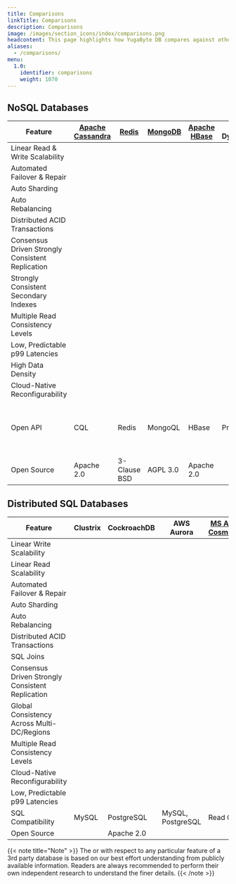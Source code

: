 ```yaml
---
title: Comparisons
linkTitle: Comparisons
description: Comparisons
image: /images/section_icons/index/comparisons.png
headcontent: This page highlights how YugaByte DB compares against other operational databases in the NoSQL and distributed SQL categories. Click on the database name in the table header to see a more detailed comparison.
aliases:
  - /comparisons/
menu:
  1.0:
    identifier: comparisons
    weight: 1070
---
```


## NoSQL Databases

Feature | [Apache Cassandra](cassandra/) | [Redis](redis/) | [MongoDB](mongodb/) | [Apache HBase](hbase/) |AWS DynamoDB | [MS Azure CosmosDB](azure-cosmos/)| YugaByte DB
--------|-----------|-------|---------|--------|-------------|--------------|-----------------
Linear Read &amp; Write Scalability | <i class="fa fa-check"></i> |<i class="fa fa-times"></i>| <i class="fa fa-check"></i> |<i class="fa fa-check"></i>| <i class="fa fa-check"></i> | <i class="fa fa-check"></i> | <i class="fa fa-check"></i>
Automated Failover &amp; Repair | <i class="fa fa-check"></i> |<i class="fa fa-times"></i>| <i class="fa fa-check"></i> |<i class="fa fa-check"></i>|<i class="fa fa-check"></i> | <i class="fa fa-check"></i> | <i class="fa fa-check"></i>
Auto Sharding | <i class="fa fa-check"></i> |<i class="fa fa-times"></i>|<i class="fa fa-check"></i> |<i class="fa fa-check"></i>| <i class="fa fa-check"></i> | <i class="fa fa-check"></i> | <i class="fa fa-check"></i>
Auto Rebalancing | <i class="fa fa-check"></i> |<i class="fa fa-times"></i>| <i class="fa fa-check"></i> |<i class="fa fa-check"></i>|<i class="fa fa-check"></i> | <i class="fa fa-check"></i> | <i class="fa fa-check"></i> | <i class="fa fa-check"></i>
Distributed ACID Transactions | <i class="fa fa-times"></i> |<i class="fa fa-times"></i>| <i class="fa fa-times"></i> |<i class="fa fa-times"></i>| <i class="fa fa-times"></i> | <i class="fa fa-times"></i> | <i class="fa fa-check"></i>
Consensus Driven Strongly Consistent Replication | <i class="fa fa-times"></i> |<i class="fa fa-times"></i>| <i class="fa fa-times"></i> |<i class="fa fa-times"></i>| <i class="fa fa-times"></i> | <i class="fa fa-times"></i> | <i class="fa fa-check"></i>
Strongly Consistent Secondary Indexes | <i class="fa fa-times"></i> |<i class="fa fa-times"></i>| <i class="fa fa-times"></i> |<i class="fa fa-times"></i>| <i class="fa fa-times"></i> | <i class="fa fa-times"></i> | <i class="fa fa-check"></i>
Multiple Read Consistency Levels | <i class="fa fa-check"></i> |<i class="fa fa-times"></i>| <i class="fa fa-check"></i> |<i class="fa fa-times"></i>| <i class="fa fa-check"></i> | <i class="fa fa-check"></i> | <i class="fa fa-check"></i>
Low, Predictable p99 Latencies | <i class="fa fa-times"></i> |<i class="fa fa-check"></i>| <i class="fa fa-times"></i> |<i class="fa fa-times"></i>|<i class="fa fa-check"></i> | <i class="fa fa-check"></i> | <i class="fa fa-check"></i>
High Data Density| <i class="fa fa-times"></i> |<i class="fa fa-times"></i>| <i class="fa fa-times"></i> |<i class="fa fa-check"></i>| <i class="fa fa-times"></i> | <i class="fa fa-times"></i> | <i class="fa fa-check"></i>
Cloud-Native Reconfigurability | <i class="fa fa-times"></i> |<i class="fa fa-times"></i>| <i class="fa fa-times"></i> |<i class="fa fa-times"></i>| <i class="fa fa-check"></i> | <i class="fa fa-check"></i> | <i class="fa fa-check"></i>
Open API | CQL   |Redis| MongoQL |HBase| Proprietary | CQL, MongoQL | Cassandra-compatible YCQL, Redis-compatible YEDIS
Open Source | Apache 2.0 | 3-Clause BSD| AGPL 3.0 | Apache 2.0| <i class="fa fa-times"></i> | <i class="fa fa-times"></i> | Apache 2.0


## Distributed SQL Databases

Feature |  Clustrix | CockroachDB | AWS Aurora | [MS Azure CosmosDB](azure-cosmos/) | [Google Spanner](google-spanner/) | YugaByte DB
--------|---------|-------------|------------|----------------|----------------|-------------
Linear Write Scalability | <i class="fa fa-check"></i> |  <i class="fa fa-check"></i> | <i class="fa fa-times"></i> |<i class="fa fa-check">| <i class="fa fa-check"></i> | <i class="fa fa-check"></i>
Linear Read Scalability | <i class="fa fa-check"></i> |  <i class="fa fa-check"></i> | <i class="fa fa-check"></i> |<i class="fa fa-check">| <i class="fa fa-check"></i> | <i class="fa fa-check"></i>
Automated Failover &amp; Repair| <i class="fa fa-check"></i>| <i class="fa fa-check"></i> | <i class="fa fa-times"></i> |<i class="fa fa-check">| <i class="fa fa-check"></i> | <i class="fa fa-check"></i>
Auto Sharding  |<i class="fa fa-check"></i>| <i class="fa fa-check"></i> | <i class="fa fa-times"></i> |<i class="fa fa-check">| <i class="fa fa-check"></i> | <i class="fa fa-check"></i>
Auto Rebalancing |<i class="fa fa-check"></i>| <i class="fa fa-check"></i> | <i class="fa fa-times"></i> |<i class="fa fa-check">| <i class="fa fa-check"></i> | <i class="fa fa-check"></i>
Distributed ACID Transactions |<i class="fa fa-check"></i>| <i class="fa fa-check"></i> | <i class="fa fa-check"></i> |<i class="fa fa-times"></i>| <i class="fa fa-check"></i> | <i class="fa fa-check"></i>
SQL Joins|<i class="fa fa-check"></i>| <i class="fa fa-check"></i> | <i class="fa fa-check"></i> |<i class="fa fa-times"></i>| <i class="fa fa-check"></i> | <i class="fa fa-times"></i>
Consensus Driven Strongly Consistent Replication |<i class="fa fa-check"></i>| <i class="fa fa-check"></i> | <i class="fa fa-times"></i> |<i class="fa fa-times">| <i class="fa fa-check"></i> |<i class="fa fa-check"></i>
Global Consistency Across Multi-DC/Regions |<i class="fa fa-times"></i>| <i class="fa fa-check"></i> | <i class="fa fa-times"></i> |<i class="fa fa-times">| <i class="fa fa-check"></i> |<i class="fa fa-check"></i>
Multiple Read Consistency Levels | <i class="fa fa-times"></i> |<i class="fa fa-times"></i>| <i class="fa fa-times"></i> |<i class="fa fa-check"></i>| <i class="fa fa-times"></i> | <i class="fa fa-check"></i>
Cloud-Native Reconfigurability |<i class="fa fa-times"></i>| <i class="fa fa-check"></i> | <i class="fa fa-check"></i> |<i class="fa fa-check">| <i class="fa fa-check"></i> | <i class="fa fa-check"></i>
Low, Predictable p99 Latencies | <i class="fa fa-times"></i> |<i class="fa fa-times"></i>| <i class="fa fa-check"></i> |<i class="fa fa-check"></i>|<i class="fa fa-check"></i> | <i class="fa fa-check"></i> 
SQL Compatibility |MySQL| PostgreSQL | MySQL, PostgreSQL |Read Only| Read Only| PostgreSQL (BETA)
Open Source | <i class="fa fa-times"></i>| Apache 2.0 | <i class="fa fa-times"></i> | <i class="fa fa-times"></i>| <i class="fa fa-times"></i> | Apache 2.0


{{< note title="Note" >}}
The <i class="fa fa-check"></i> or <i class="fa fa-times"></i> with respect to any particular feature of a 3rd party database is based on our best effort understanding from publicly available information. Readers are always recommended to perform their own independent research to understand the finer details.
{{< /note >}}

